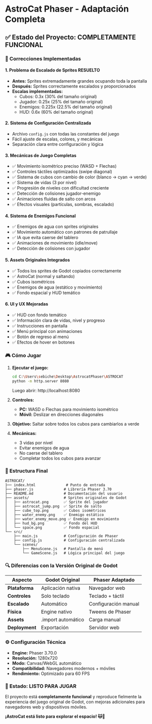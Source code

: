 # AstroCat Phaser - Adaptación Completa

## ✅ Estado del Proyecto: COMPLETAMENTE FUNCIONAL

### 🔧 Correcciones Implementadas

#### 1. **Problema de Escalado de Sprites RESUELTO**
- **Antes:** Sprites extremadamente grandes ocupando toda la pantalla
- **Después:** Sprites correctamente escalados y proporcionados
- **Escalas implementadas:**
  - Cubos: 0.3x (30% del tamaño original)
  - Jugador: 0.25x (25% del tamaño original)  
  - Enemigos: 0.225x (22.5% del tamaño original)
  - HUD: 0.6x (60% del tamaño original)

#### 2. **Sistema de Configuración Centralizada**
- Archivo `config.js` con todas las constantes del juego
- Fácil ajuste de escalas, colores, y mecánicas
- Separación clara entre configuración y lógica

#### 3. **Mecánicas de Juego Completas**
- ✅ Movimiento isométrico preciso (WASD + Flechas)
- ✅ Controles táctiles optimizados (swipe diagonal)
- ✅ Sistema de cubos con cambio de color (blanco → cyan → verde)
- ✅ Sistema de vidas (3 por nivel)
- ✅ Progresión de niveles con dificultad creciente
- ✅ Detección de colisiones jugador-enemigo
- ✅ Animaciones fluidas de salto con arcos
- ✅ Efectos visuales (partículas, sombras, escalado)

#### 4. **Sistema de Enemigos Funcional**
- ✅ Enemigos de agua con sprites originales
- ✅ Movimiento automático con patrones de patrullaje
- ✅ IA que evita caerse del tablero
- ✅ Animaciones de movimiento (idle/move)
- ✅ Detección de colisiones con jugador

#### 5. **Assets Originales Integrados**
- ✅ Todos los sprites de Godot copiados correctamente
- ✅ AstroCat (normal y saltando)
- ✅ Cubos isométricos
- ✅ Enemigos de agua (estático y movimiento)
- ✅ Fondo espacial y HUD temático

#### 6. **UI y UX Mejoradas**
- ✅ HUD con fondo temático
- ✅ Información clara de vidas, nivel y progreso
- ✅ Instrucciones en pantalla
- ✅ Menú principal con animaciones
- ✅ Botón de regreso al menú
- ✅ Efectos de hover en botones

### 🎮 Cómo Jugar

1. **Ejecutar el juego:**
   ```bash
   cd C:\Users\sebiche\Desktop\AstrocatPhaser\ASTROCAT
   python -m http.server 8080
   ```
   Luego abrir: http://localhost:8080

2. **Controles:**
   - **PC:** WASD o Flechas para movimiento isométrico
   - **Móvil:** Deslizar en direcciones diagonales

3. **Objetivo:** Saltar sobre todos los cubos para cambiarlos a verde

4. **Mecánicas:**
   - 3 vidas por nivel
   - Evitar enemigos de agua
   - No caerse del tablero
   - Completar todos los cubos para avanzar

### 📁 Estructura Final

```
ASTROCAT/
├── index.html              # Punto de entrada
├── phaser.js              # Librería Phaser 3.70
├── README.md              # Documentación del usuario
├── assets/                # Sprites originales de Godot
│   ├── astrocat.png       ✅ Sprite del jugador
│   ├── astrocat_jump.png  ✅ Sprite de salto
│   ├── cube_top.png       ✅ Cubos isométricos
│   ├── water_enemy.png    ✅ Enemigo estático
│   ├── water_enemy_move.png ✅ Enemigo en movimiento
│   ├── hud_bg.png         ✅ Fondo del HUD
│   └── space.png          ✅ Fondo espacial
└── src/
    ├── main.js            # Configuración de Phaser
    ├── config.js          # Configuración centralizada
    └── scenes/
        ├── MenuScene.js   # Pantalla de menú
        └── GameScene.js   # Lógica principal del juego
```

### 🔍 Diferencias con la Versión Original de Godot

| Aspecto | Godot Original | Phaser Adaptado |
|---------|---------------|-----------------|
| **Plataforma** | Aplicación nativa | Navegador web |
| **Controles** | Solo teclado | Teclado + táctil |
| **Escalado** | Automático | Configuración manual |
| **Física** | Engine nativo | Tweens de Phaser |
| **Assets** | .import automático | Carga manual |
| **Deployment** | Exportación | Servidor web |

### ⚙️ Configuración Técnica

- **Engine:** Phaser 3.70.0
- **Resolución:** 1280x720
- **Modo:** Canvas/WebGL automático
- **Compatibilidad:** Navegadores modernos + móviles
- **Rendimiento:** Optimizado para 60 FPS

### 🚀 Estado: LISTO PARA JUGAR

El proyecto está **completamente funcional** y reproduce fielmente la experiencia del juego original de Godot, con mejoras adicionales para navegadores web y dispositivos móviles.

**¡AstroCat está listo para explorar el espacio! 🐱🚀**

